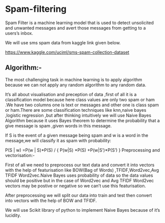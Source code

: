 # Spam-filtering

Spam Filter is a machine learning model that is used to detect unsolicited and unwanted messages and avert those messages from getting to a users’s inbox.

We will use  sms spam data from kaggle link given below.

https://www.kaggle.com/uciml/sms-spam-collection-dataset

## Algorithm:-

The most challenging task in machine learning is to apply algorithm because we can not apply any random algorithm to any random data.

It’s all about visualisation and preception of data ,first of all it is a classification model because here class values are only two spam or ham .We have two columns one is text or messages and other one is class spam or ham.There are  some classification techniques like knn,naive bayes ,logistic regression ,but after thinking intuitively we will use Naive Bayes Algorithm  because it uses Bayes theorem to determine the probability that a give message is spam ,given words in this message.

If S is the event of a given message being spam and w is a word in the message,we will classify it as spam with probability:

P(S | w) =P(w | S)*P(S)  /  { P(w|S) *P(S) +P(w|S’)*P(S’) }
Preprocessing and vectorisation:-

First of all we need to preprocess our text data and convert it into vectors with the help of featurisation like BOW(Bag of Words) ,TFIDF,Word2vec,Avg TFIDF Word2vec.Naive Bayes uses probability of data so the data values should be positive but in the case of Word2vec and Avg TFIDF Word2vec vectors may be postive or negative so we can’t use this featurisation.

After preprocessing we will split our data into train and test then convert into vectors with the help of BOW and TFIDF.

We will use Scikit library of python to implement Naive Bayes because of it’s lucidity.

